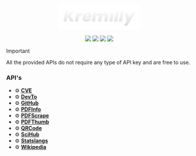 <div align='center'>
  <img src='https://github.com/kremilly/kremilly/raw/main/images/new-logo-name.png' />
</div>

<p align='center'>
  <a href='https://flask.palletsprojects.com/en/3.0.x'><img src='https://img.shields.io/badge/Flask-000000?style=for-the-badge&logo=flask&logoColor=white' /></a>
  <a href='https://python.org'><img src='https://img.shields.io/badge/Python-000000?style=for-the-badge&logo=python&logoColor=white' /></a>
  <a href='https://vercel.com'><img src='https://img.shields.io/badge/Vercel-000000?style=for-the-badge&logo=vercel&logoColor=white' /></a>
  <a href='https://kremilly.com/#apis'><img src='https://img.shields.io/badge/Kremilly.com-000000?style=for-the-badge&logo=About.me&logoColor=white' /></a>
</p>

> [!important]
> All the provided APIs do not require any type of API key and are free to use.

<h3>API's</h3>

<ul>
  <li>
    ⚙️ <b><a href='https://kremilly.com/docs/cve'>CVE</a></b>
  </li>
  <li>
    ⚙️ <b><a href='https://kremilly.com/docs/devto'>DevTo</a></b>
  </li>
  <li>
    ⚙️ <b><a href='https://kremilly.com/docs/github'>GitHub</a></b>
  </li>
  <li>
    ⚙️ <b><a href='https://kremilly.com/docs/pdfinfo'>PDFInfo</a></b>
  </li>
  <li>
    ⚙️ <b><a href='https://kremilly.com/docs/pdfscrape'>PDFScrape</a></b>
  </li>
  <li>
    ⚙️ <b><a href='https://kremilly.com/docs/pdfthumb'>PDFThumb</a></b>
  </li>
  <li>
    ⚙️ <b><a href='https://kremilly.com/docs/qrcode'>QRCode</a></b>
  </li>
  <li>
    ⚙️ <b><a href='https://kremilly.com/docs/scihub'>SciHub</a></b>
  </li>
  <li>
    ⚙️ <b><a href='https://kremilly.com/docs/statslangs'>Statslangs</a></b>
  </li>
  <li>
    ⚙️ <b><a href='https://kremilly.com/docs/wikipedia'>Wikipedia</a></b>
  </li>
</ul>
